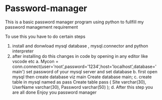 # Password-manager
This is a basic password manager program using python to fullfill my password management requirement

To use this you have to do certain steps 
1. install and donwload mysql database , mysql.connector and python interpreter
2. after installing do this changes in code by opening in any editor like vscode etc
    a. Mycon = conn.connect(user='root',password='1234',host='localhost',database='main')
    set password of your mysql server and set database
    b.  first open mysql then create database viz main 
            Create database main;
    c. create table in mysql named as pass
            Create table pass
            (
                Site varchar(30),
                UserName varchar(30),
                Password varchar(50)
            );
    d. After this step you are all done Enjoy you password manager
